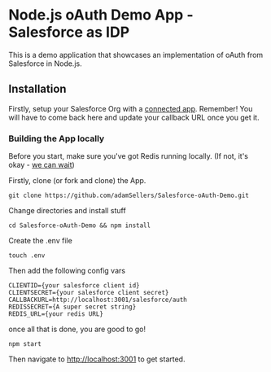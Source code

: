 # Node.js oAuth Demo App - Salesforce as IDP
This is a demo application that showcases an implementation of oAuth from Salesforce in Node.js. 

## Installation
Firstly, setup your Salesforce Org with a [connected app](https://trailhead.salesforce.com/en/projects/workshop-electric-imp/steps/connected-app-setup). Remember! You will have to come back here and update your callback URL once you get it. 

### Building the App locally
Before you start, make sure you've got Redis running locally. (If not, it's okay - [we can wait](https://redis.io/topics/quickstart))

Firstly, clone (or fork and clone) the App.
````
git clone https://github.com/adamSellers/Salesforce-oAuth-Demo.git
````
Change directories and install stuff
````
cd Salesforce-oAuth-Demo && npm install
````
Create the .env file
````
touch .env
````
Then add the following config vars
````
CLIENTID={your salesforce client id}
CLIENTSECRET={your salesforce client secret}
CALLBACKURL=http://localhost:3001/salesforce/auth
REDISSECRET={A super secret string}
REDIS_URL={your redis URL}
````
once all that is done, you are good to go!
````
npm start
````
Then navigate to [http://localhost:3001](http://localhost:3001) to get started.